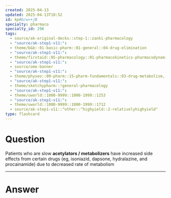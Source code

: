 ```yaml
---
created: 2025-04-13
updated: 2025-04-13T10:52
id: kp#b/w>+jB
specialty: pharmaco
specialty_id: 296
tags:
  - source/ak-original-decks::step-1::zanki-pharmacology
  - "source/ak-step1-v11:": 
  - theme/b&b::01-basic-pharm::01-general::04-drug-elimination
  - "source/ak-step1-v11:": 
  - theme/firstaid::05-pharmacology::01-pharmacokinetics-pharmacodynamics::04-drug-metabolism
  - "source/ak-step1-v11:": 
  - source/ome-banner
  - "source/ak-step1-v11:": 
  - theme/physeo::09-pharm::15-pharm-fundamentals::03-drug-metabolism,-elimination,-and-urine-ph
  - "source/ak-step1-v11:": 
  - theme/sketchypharm::!general-pharmacology
  - "source/ak-step1-v11:": 
  - theme/uworld::1000-9999::1000-1999::1253
  - "source/ak-step1-v11:": 
  - theme/uworld::1000-9999::1000-1999::1712
  - source/ak-step1-v11::^other::^highyield::2-relativelyhighyield"
type: flashcard
---
```


# Question
Patients who are slow **acetylators / metabolizers** have increased side effects from certain drugs (eg, isoniazid, dapsone, hydralazine, and procainamide) due to decreased rate of metabolism

---

# Answer

